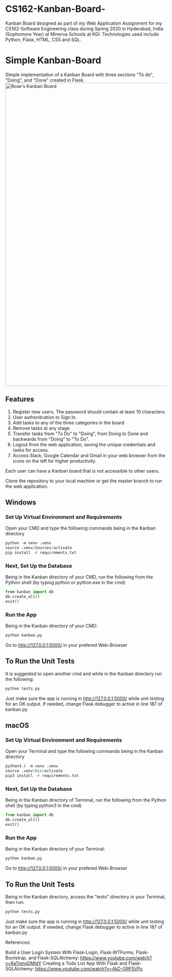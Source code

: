 # CS162-Kanban-Board-
Kanban Board designed as part of my Web Application Assignment for my CS162-Software Engineering class during Spring 2020 in Hyderabad, India (Sophomore Year) at Minerva Schools at KGI.  Technologies used include Python, Flask, HTML, CSS and SQL.

# Simple Kanban-Board

Simple implementation of a Kanban Board with three sections "To do", "Doing", and "Done" created in Flask. 
<img width="943" alt="Rose's Kanban Board" src="https://user-images.githubusercontent.com/50888490/77203345-6b482c80-6aad-11ea-8964-ae8765ef9574.png">

## Features

1. Register new users. The password should contain at least 10 characters.
2. User authenitcation to Sign In.
3. Add tasks to any of the three categories in the board
4. Remove tasks at any stage.
5. Transfer tasks from "To Do" to "Doing", from Doing to Done and backwards from "Doing" to "To Do".
6. Logout from the web application, saving the unique credentials and tasks for access.
7. Access Slack, Google Calendar and Gmail in your web browser from the icons on the left for higher productivity.


Each user can have a Kanban board that is not accessible to other users.


Clone the repository to your local machine or get the master branch to run the web application.


## Windows

### Set Up Virtual Environment and Requirements

Open your CMD and type the following commands being in the Kanban directory
```python
python -m venv .venv
source .venv/Sources/activate
pip install -r requirements.txt
```

### Next, Set Up the Database

Being in the Kanban directory of your CMD, run the following from the Python shell (by typing python or python.exe in the cmd)
```python
from kanban import db
db.create_all()
exit()
```
 

### Run the App 

Being in the Kanban directory of your CMD:
```python
python kanban.py
```
Go to http://127.0.0.1:5000/ in your prefered Web-Browser


## To Run the Unit Tests 
 
It is suggested to open another cmd and while in the Kanban directory run the following:

```python 
python tests.py
```

Just make sure the app is running in http://127.0.0.1:5000/ while unit testing for an OK output.
If needed, change Flask debugger to active in line 187 of kanban.py



## macOS

### Set Up Virtual Environment and Requirements

Open your Terminal and type the following commands being in the Kanban directory
```python
python3.6 -m venv .venv
source .venv/bin/activate
pip3 install -r requirements.txt
```

### Next, Set Up the Database

Being in the Kanban directory of Terminal, run the following from the Python shell (by typing python3 in the cmd)
```python
from kanban import db
db.create_all()
exit()
```
 

### Run the App 

Being in the Kanban directory of your Terminal:
```python
python kanban.py
```
Go to http://127.0.0.1:5000/ in your prefered Web-Browser


## To Run the Unit Tests 
 
Being in the Kanban directory, access the "tests" directory in your Terminal, then run:

```python 
python tests.py
```

Just make sure the app is running in http://127.0.0.1:5000/ while unit testing for an OK output.
If needed, change Flask debugger to active in line 187 of kanban.py

References:

Build a User Login System With Flask-Login, Flask-WTForms, Flask-Bootstrap, and Flask-SQLAlchemy: https://www.youtube.com/watch?v=8aTnmsDMldY
Creating a Todo List App With Flask and Flask-SQLAlchemy: https://www.youtube.com/watch?v=4kD-GRF5VPs
